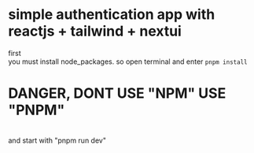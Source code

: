 # simple authentication app with reactjs + tailwind + nextui 

first<br> you must install node_packages. so open terminal and enter ```pnpm install```
# DANGER, DONT USE "NPM" USE "PNPM"

<br>
and start with "pnpm run dev"
